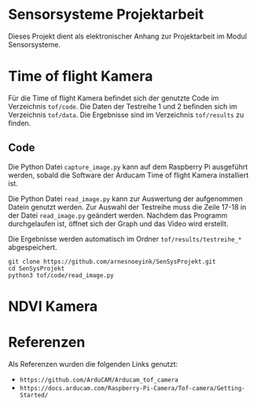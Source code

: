 # Sensorsysteme Projektarbeit
Dieses Projekt dient als elektronischer Anhang zur Projektarbeit im Modul Sensorsysteme.
# Time of flight Kamera
Für die Time of flight Kamera befindet sich der genutzte Code im Verzeichnis `tof/code`. Die Daten der Testreihe 1 und 2 befinden sich im Verzeichnis `tof/data`. Die Ergebnisse sind im Verzeichnis `tof/results` zu finden.
## Code
Die Python Datei `capture_image.py` kann auf dem Raspberry Pi ausgeführt werden, sobald die Software der Arducam Time of flight Kamera installiert ist.

Die Python Datei `read_image.py` kann zur Auswertung der aufgenommen Datein genutzt werden. Zur Auswahl der Testreihe muss die Zeile 17-18 in der Datei `read_image.py` geändert werden. Nachdem das Programm durchgelaufen ist, öffnet sich der Graph und das Video wird erstellt.

Die Ergebnisse werden automatisch im Ordner `tof/results/testreihe_*` abgespeichert. 

```
git clone https://github.com/arnesnoeyink/SenSysProjekt.git
cd SenSysProjekt
python3 tof/code/read_image.py
```

# NDVI Kamera 

# Referenzen
Als Referenzen wurden die folgenden Links genutzt:
- `https://github.com/ArduCAM/Arducam_tof_camera`
- `https://docs.arducam.com/Raspberry-Pi-Camera/Tof-camera/Getting-Started/`